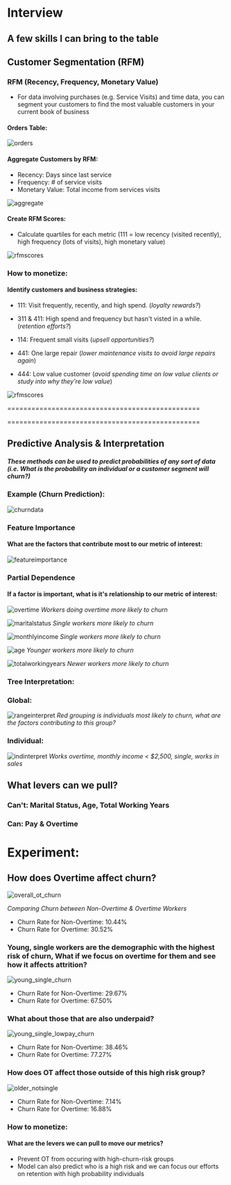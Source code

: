 # Interview

## A few skills I can bring to the table

## Customer Segmentation (RFM)

### RFM (Recency, Frequency, Monetary Value)

* For data involving purchases (e.g. Service Visits) and time data, you can segment your customers to find the most valuable customers in your current book of business

#### Orders Table:

![orders](/images/orders.png)

#### Aggregate Customers by RFM:
* Recency: Days since last service
* Frequency: # of service visits
* Monetary Value: Total income from services visits

![aggregate](/images/aggregate.png)

#### Create RFM Scores:
* Calculate quartiles for each metric (111 = low recency (visited recently), high frequency (lots of visits), high monetary value)

![rfmscores](/images/rfmscores.png)

### How to monetize:

#### Identify customers and business strategies:
* 111: Visit frequently, recently, and high spend. (_loyalty rewards?_)

* 311 & 411: High spend and frequency but hasn't visted in a while. (_retention efforts?_)

* 114: Frequent small visits (_upsell opportunities?_)

* 441: One large repair (_lower maintenance visits to avoid large repairs again_)

* 444: Low value customer (_avoid spending time on low value clients or study into why they're low value_)


![rfmscores](/images/rfmscores.png)

================================================

================================================

## Predictive Analysis & Interpretation

##### These methods can be used to predict probabilities of any sort of data (i.e. What is the probability an individual or a customer segment will churn?)

### Example (Churn Prediction):

![churndata](/images/churndata.png)

### Feature Importance
#### What are the factors that contribute most to our metric of interest:
![featureimportance](/images/featureimportance.png)

### Partial Dependence
#### If a factor is important, what is it's relationship to our metric of interest:

![overtime](/images/overtime.png)
_Workers doing overtime more likely to churn_

![maritalstatus](/images/maritalstatus.png)
_Single workers more likely to churn_

![monthlyincome](/images/monthlyincome.png)
_Single workers more likely to churn_

![age](/images/age.png)
_Younger workers more likely to churn_

![totalworkingyears](/images/totalworkingyears.png)
_Newer workers more likely to churn_

### Tree Interpretation:

### Global:

![rangeinterpret](/images/rangeinterpret.png)
_Red grouping is individuals most likely to churn, what are the factors contributing to this group?_

### Individual:

![indinterpret](/images/indinterpret.png)
_Works overtime, monthly income < $2,500, single, works in sales_
## What levers can we pull?

### Can't: Marital Status, Age, Total Working Years
### Can: Pay & Overtime

# Experiment:

## How does Overtime affect churn?

![overall_ot_churn](/images/overall_ot_churn.png)

_Comparing Churn between Non-Overtime & Overtime Workers_

* Churn Rate for Non-Overtime: 10.44%
* Churn Rate for Overtime: 30.52%


### Young, single workers are the demographic with the highest risk of churn, What if we focus on overtime for them and see how it affects attrition?

![young_single_churn](/images/young_single_churn.png)

* Churn Rate for Non-Overtime: 29.67%
* Churn Rate for Overtime: 67.50%

### What about those that are also underpaid?

![young_single_lowpay_churn](/images/young_single_lowpay_churn.png)


* Churn Rate for Non-Overtime: 38.46%
* Churn Rate for Overtime: 77.27%

### How does OT affect those outside of this high risk group?

![older_notsingle](/images/older_notsingle.png)

* Churn Rate for Non-Overtime: 7.14%
* Churn Rate for Overtime: 16.88%

### How to monetize:

#### What are the levers we can pull to move our metrics?
* Prevent OT from occuring with high-churn-risk groups
* Model can also predict who is a high risk and we can focus our efforts on retention with high probability individuals
